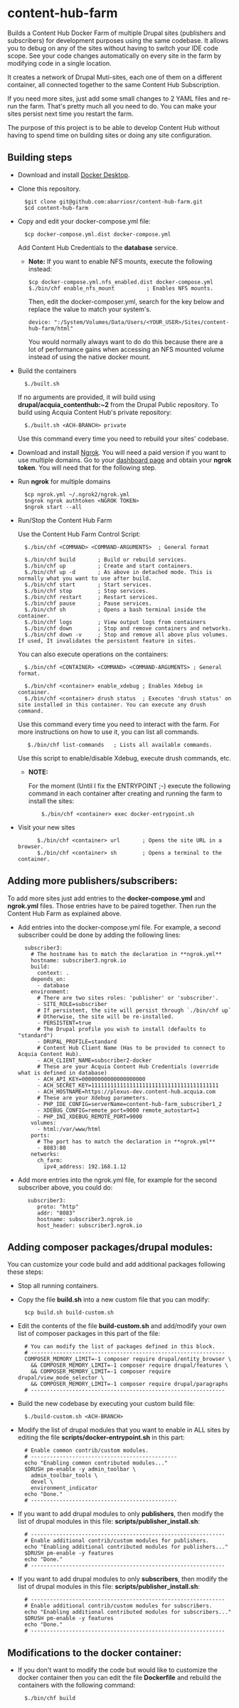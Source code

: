 # content-hub-farm
Builds a Content Hub Docker Farm of multiple Drupal sites (publishers and subscribers) for development purposes using the same 
codebase.
It allows you to debug on any of the sites without having to switch your IDE code scope. See your code changes 
automatically on every site in the farm by modifying code in a single location. 

It creates a network of Drupal Muti-sites, each one of them on a different container, all connected together to the same Content Hub Subscription.

If you need more sites, just add some small changes to 2 YAML files and re-run the farm. That's pretty much all you 
need to do.
You can make your sites persist next time you restart the farm. 

The purpose of this project is to be able to develop Content Hub without having to spend time on building sites or 
doing any site configuration.

## Building steps

- Download and install [Docker Desktop](https://www.docker.com/products/docker-desktop).

- Clone this repository.

        $git clone git@github.com:abarriosr/content-hub-farm.git
        $cd content-hub-farm 
         
- Copy and edit your docker-compose.yml file:
 
        $cp docker-compose.yml.dist docker-compose.yml
        
  Add Content Hub Credentials to the **database** service.      
  
  - **Note:** If you want to enable NFS mounts, execute the following instead:
  
        $cp docker-compose.yml.nfs_enabled.dist docker-compose.yml
        $./bin/chf enable_nfs_mount          ; Enables NFS mounts.
        
    Then, edit the docker-composer.yml, search for the key below and replace the value to match your system's. 
    
        device: ":/System/Volumes/Data/Users/<YOUR_USER>/Sites/content-hub-farm/html"
    
    You would normally always want to do do this because there are a lot of performance gains
    when accessing an NFS mounted volume instead of using the native docker mount.     

- Build the containers

        $./built.sh
        
  If no arguments are provided, it will build using **drupal/acquia_contenthub:~2** from the Drupal Public repository. 
  To build using Acquia Content Hub's private repository: 
  
        $./built.sh <ACH-BRANCH> private
        
  Use this command every time you need to rebuild your sites' codebase.

- Download and install [Ngrok](https://ngrok.com). You will need a paid version if you want to use multiple domains.
  Go to your [dashboard page](https://dashboard.ngrok.com/auth) and obtain your **ngrok token**. You will need that 
  for the following step.
        
- Run **ngrok** for multiple domains

        $cp ngrok.yml ~/.ngrok2/ngrok.yml
        $ngrok ngrok authtoken <NGROK TOKEN>
        $ngrok start --all
       
- Run/Stop the Content Hub Farm

  Use the Content Hub Farm Control Script: 
 
        $./bin/chf <COMMAND> <COMMAND-ARGUMENTS>  ; General format 
        
        $./bin/chf build       ; Build or rebuild services.
        $./bin/chf up          ; Create and start containers.
        $./bin/chf up -d       ; As above in detached mode. This is normally what you want to use after build.
        $./bin/chf start       ; Start services.
        $./bin/chf stop        ; Stop services.
        $./bin/chf restart     ; Restart services.
        $./bin/chf pause       ; Pause services.
        $./bin/chf sh          ; Opens a bash terminal inside the container.
        $./bin/chf logs        ; View output logs from containers
        $./bin/chf down        ; Stop and remove containers and networks.
        $./bin/chf down -v     ; Stop and remove all above plus volumes. If used, It invalidates the persistent feature in sites.

  You can also execute operations on the containers:
 
        $./bin/chf <CONTAINER> <COMMAND> <COMMAND-ARGUMENTS> ; General format.
        
        $./bin/chf <container> enable_xdebug ; Enables Xdebug in container.
        $./bin/chf <container> drush status  ; Executes 'drush status' on site installed in this container. You can execute any drush command.
                        
  Use this command every time you need to interact with the farm.
  For more instructions on how to use it, you can list all commands. 
 
         $./bin/chf list-commands   ; Lists all available commands.
         
  Use this script to enable/disable Xdebug, execute drush commands, etc.    
 
  - **NOTE:**
  
    For the moment (Until I fix the ENTRYPOINT ;-) execute the following command in each container after creating and 
    running the farm to install the sites:
  
            $./bin/chf <container> exec docker-entrypoint.sh
            
- Visit your new sites 
            
            $./bin/chf <container> url       ; Opens the site URL in a browser.
            $./bin/chf <container> sh        ; Opens a terminal to the container.
        
## Adding more publishers/subscribers:

To add more sites just add entries to the **docker-compose.yml** and **ngrok.yml** files. 
Those entries have to be paired together. Then run the Content Hub Farm as explained above.

- Add entries into the docker-compose.yml file. For example, a second subscriber could be done by adding the following 
lines:

    ```  
      subscriber3:
        # The hostname has to match the declaration in **ngrok.yml** 
        hostname: subscriber3.ngrok.io
        build:
          context: .
        depends_on:
          - database 
        environment:
          # There are two sites roles: 'publisher' or 'subscriber'.
          - SITE_ROLE=subscriber
          # If persistent, the site will persist through `./bin/chf up`
          # Otherwise, the site will be re-installed.
          - PERSISTENT=true
          # The Drupal profile you wish to install (defaults to "standard")  
          - DRUPAL_PROFILE=standard   
          # Content Hub Client Name (Has to be provided to connect to Acquia Content Hub).
          - ACH_CLIENT_NAME=subscriber2-docker
          # These are your Acquia Content Hub Credentials (override what is defined in database)  
          - ACH_API_KEY=00000000000000000000
          - ACH_SECRET_KEY=1111111111111111111111111111111111111111
          - ACH_HOSTNAME=https://plexus-dev.content-hub.acquia.com
          # These are your Xdebug parameters.
          - PHP_IDE_CONFIG=serverName=content-hub-farm_subscriber1_2
          - XDEBUG_CONFIG=remote_port=9000 remote_autostart=1
          - PHP_INI_XDEBUG_REMOTE_PORT=9000
        volumes:
          - html:/var/www/html
        ports:
          # The port has to match the declaration in **ngrok.yml**
          - 8083:80
        networks:
          ch_farm:
            ipv4_address: 192.168.1.12
    ```
- Add more entries into the ngrok.yml file, for example for the second subscriber above, you could do:

    ```     
       subscriber3:
          proto: "http"
          addr: "8083"
          hostname: subscriber3.ngrok.io
          host_header: subscriber3.ngrok.io
    ```
  
## Adding composer packages/drupal modules:
You can customize your code build and add additional packages following these steps:

- Stop all running containers. 
- Copy the file **build.sh** into a new custom file that you can modify:

        $cp build.sh build-custom.sh
        
- Edit the contents of the file **build-custom.sh** and add/modify your own list of composer packages in this part of the file:

        # You can modify the list of packages defined in this block.
        # -------------------------------------------------------------
        COMPOSER_MEMORY_LIMIT=-1 composer require drupal/entity_browser \
          && COMPOSER_MEMORY_LIMIT=-1 composer require drupal/features \
          && COMPOSER_MEMORY_LIMIT=-1 composer require drupal/view_mode_selector \
          && COMPOSER_MEMORY_LIMIT=-1 composer require drupal/paragraphs
        # -------------------------------------------------------------
        
- Build the new codebase by executing your custom build file:

        $./build-custom.sh <ACH-BRANCH>
  
- Modify the list of drupal modules that you want to enable in ALL sites by editing the file **scripts/docker-entrypoint.sh** in this part:

        # Enable common contrib/custom modules.
        # ----------------------------------------------
        echo "Enabling common contributed modules..."
        $DRUSH pm-enable -y admin_toolbar \
          admin_toolbar_tools \
          devel \
          environment_indicator
        echo "Done."
        # ----------------------------------------------
- If you want to add drupal modules to only **publishers**, then modify the list of drupal modules in this file: **scripts/publisher_install.sh**:

        # -------------------------------------------------------------
        # Enable additional contrib/custom modules for publishers.
        echo "Enabling additional contributed modules for publishers..."
        $DRUSH pm-enable -y features
        echo "Done."
        # -------------------------------------------------------------
        
- If you want to add drupal modules to only **subscribers**, then modify the list of drupal modules in this file: **scripts/publisher_install.sh**:

        # -------------------------------------------------------------
        # Enable additional contrib/custom modules for subscribers.
        echo "Enabling additional contributed modules for subscribers..."
        $DRUSH pm-enable -y features
        echo "Done."
        # -------------------------------------------------------------

## Modifications to the docker container:

- If you don't want to modify the code but would like to customize the docker container then you can edit the file **Dockerfile** and rebuild the containers with the following command:

        $./bin/chf build 
        